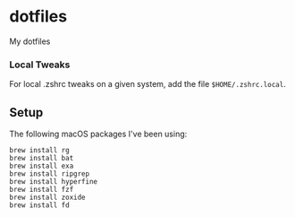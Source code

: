 dotfiles
========

My dotfiles

### Local Tweaks

For local .zshrc tweaks on a given system, add the file `$HOME/.zshrc.local`.


## Setup

The following macOS packages I've been using:

```
brew install rg
brew install bat
brew install exa
brew install ripgrep
brew install hyperfine
brew install fzf
brew install zoxide
brew install fd
```


